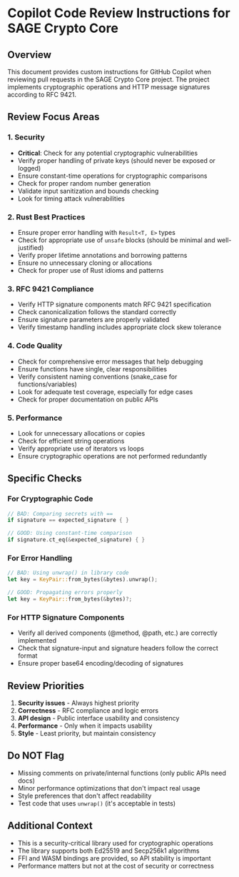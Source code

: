 # Copilot Code Review Instructions for SAGE Crypto Core

## Overview
This document provides custom instructions for GitHub Copilot when reviewing pull requests in the SAGE Crypto Core project. The project implements cryptographic operations and HTTP message signatures according to RFC 9421.

## Review Focus Areas

### 1. Security
- **Critical**: Check for any potential cryptographic vulnerabilities
- Verify proper handling of private keys (should never be exposed or logged)
- Ensure constant-time operations for cryptographic comparisons
- Check for proper random number generation
- Validate input sanitization and bounds checking
- Look for timing attack vulnerabilities

### 2. Rust Best Practices
- Ensure proper error handling with `Result<T, E>` types
- Check for appropriate use of `unsafe` blocks (should be minimal and well-justified)
- Verify proper lifetime annotations and borrowing patterns
- Ensure no unnecessary cloning or allocations
- Check for proper use of Rust idioms and patterns

### 3. RFC 9421 Compliance
- Verify HTTP signature components match RFC 9421 specification
- Check canonicalization follows the standard correctly
- Ensure signature parameters are properly validated
- Verify timestamp handling includes appropriate clock skew tolerance

### 4. Code Quality
- Check for comprehensive error messages that help debugging
- Ensure functions have single, clear responsibilities
- Verify consistent naming conventions (snake_case for functions/variables)
- Look for adequate test coverage, especially for edge cases
- Check for proper documentation on public APIs

### 5. Performance
- Look for unnecessary allocations or copies
- Check for efficient string operations
- Verify appropriate use of iterators vs loops
- Ensure cryptographic operations are not performed redundantly

## Specific Checks

### For Cryptographic Code
```rust
// BAD: Comparing secrets with == 
if signature == expected_signature { }

// GOOD: Using constant-time comparison
if signature.ct_eq(&expected_signature) { }
```

### For Error Handling
```rust
// BAD: Using unwrap() in library code
let key = KeyPair::from_bytes(&bytes).unwrap();

// GOOD: Propagating errors properly
let key = KeyPair::from_bytes(&bytes)?;
```

### For HTTP Signature Components
- Verify all derived components (@method, @path, etc.) are correctly implemented
- Check that signature-input and signature headers follow the correct format
- Ensure proper base64 encoding/decoding of signatures

## Review Priorities
1. **Security issues** - Always highest priority
2. **Correctness** - RFC compliance and logic errors
3. **API design** - Public interface usability and consistency
4. **Performance** - Only when it impacts usability
5. **Style** - Least priority, but maintain consistency

## Do NOT Flag
- Missing comments on private/internal functions (only public APIs need docs)
- Minor performance optimizations that don't impact real usage
- Style preferences that don't affect readability
- Test code that uses `unwrap()` (it's acceptable in tests)

## Additional Context
- This is a security-critical library used for cryptographic operations
- The library supports both Ed25519 and Secp256k1 algorithms
- FFI and WASM bindings are provided, so API stability is important
- Performance matters but not at the cost of security or correctness